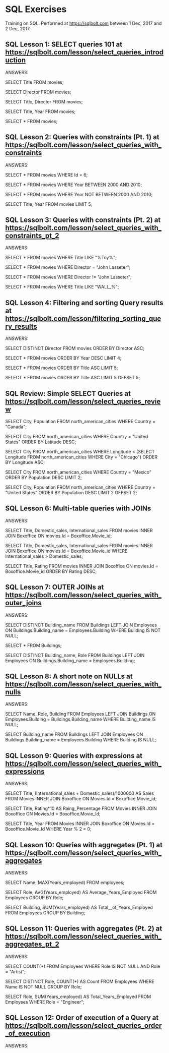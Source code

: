 # SQL Exercises 
Training on SQL. Performed at https://sqlbolt.com between 1 Dec, 2017 and 2 Dec, 2017.


## SQL Lesson 1: SELECT queries 101 at https://sqlbolt.com/lesson/select_queries_introduction

ANSWERS:

SELECT Title FROM movies;

SELECT Director FROM movies;

SELECT Title, Director FROM movies;

SELECT Title, Year FROM movies;

SELECT * FROM movies;


## SQL Lesson 2: Queries with constraints (Pt. 1) at https://sqlbolt.com/lesson/select_queries_with_constraints

ANSWERS:

SELECT * FROM movies WHERE Id = 6;

SELECT * FROM movies WHERE Year BETWEEN 2000 AND 2010;

SELECT * FROM movies WHERE Year NOT BETWEEN 2000 AND 2010;

SELECT Title, Year FROM movies LIMIT 5;


## SQL Lesson 3: Queries with constraints (Pt. 2) at https://sqlbolt.com/lesson/select_queries_with_constraints_pt_2

ANSWERS:

SELECT * FROM movies WHERE Title LIKE "%Toy%";

SELECT * FROM movies WHERE Director = "John Lasseter";

SELECT * FROM movies WHERE Director != "John Lasseter";

SELECT * FROM movies WHERE Title LIKE "WALL_%";


## SQL Lesson 4: Filtering and sorting Query results at https://sqlbolt.com/lesson/filtering_sorting_query_results

ANSWERS:

SELECT DISTINCT Director FROM movies ORDER BY Director ASC;

SELECT * FROM movies ORDER BY Year DESC LIMIT 4;

SELECT * FROM movies ORDER BY Title ASC LIMIT 5;

SELECT * FROM movies ORDER BY Title ASC LIMIT 5 OFFSET 5;


## SQL Review: Simple SELECT Queries at https://sqlbolt.com/lesson/select_queries_review

SELECT City, Population FROM north_american_cities WHERE Country = "Canada";

SELECT City FROM north_american_cities WHERE Country = "United States" ORDER BY Latitude DESC;

SELECT City FROM north_american_cities WHERE Longitude < (SELECT Longitude FROM north_american_cities WHERE City = "Chicago") ORDER BY Longitude ASC;

SELECT City FROM north_american_cities WHERE Country = "Mexico" ORDER BY Population DESC LIMIT 2;

SELECT City, Population FROM north_american_cities WHERE Country = "United States" ORDER BY Population DESC LIMIT 2 OFFSET 2;


## SQL Lesson 6: Multi-table queries with JOINs

ANSWERS:

SELECT Title, Domestic_sales, International_sales FROM movies INNER JOIN Boxoffice ON movies.Id = Boxoffice.Movie_id;

SELECT Title, Domestic_sales, International_sales FROM movies INNER JOIN Boxoffice ON movies.Id = Boxoffice.Movie_id WHERE International_sales > Domestic_sales;

SELECT Title, Rating FROM movies INNER JOIN Boxoffice ON movies.Id = Boxoffice.Movie_id ORDER BY Rating DESC;


## SQL Lesson 7: OUTER JOINs at https://sqlbolt.com/lesson/select_queries_with_outer_joins

ANSWERS:

SELECT DISTINCT Building_name FROM Buildings LEFT JOIN Employees ON Buildings.Building_name = Employees.Building WHERE Building IS NOT NULL;

SELECT * FROM Buildings;

SELECT DISTINCT Building_name, Role FROM Buildings LEFT JOIN Employees ON Buildings.Building_name = Employees.Building;


## SQL Lesson 8: A short note on NULLs at https://sqlbolt.com/lesson/select_queries_with_nulls

ANSWERS:

SELECT Name, Role, Building FROM Employees LEFT JOIN Buildings ON Employees.Building = Buildings.Building_name WHERE Building_name IS NULL;

SELECT Building_name FROM Buildings LEFT JOIN Employees ON Buildings.Building_name = Employees.Building WHERE Building IS NULL;


## SQL Lesson 9: Queries with expressions at https://sqlbolt.com/lesson/select_queries_with_expressions

ANSWERS:

SELECT Title, (International_sales + Domestic_sales)/1000000 AS Sales FROM Movies INNER JOIN Boxoffice ON Movies.Id = Boxoffice.Movie_id;

SELECT Title, Rating*10 AS Raing_Percentage FROM Movies INNER JOIN Boxoffice ON Movies.Id = Boxoffice.Movie_Id;

SELECT Title, Year FROM Movies INNER JOIN Boxoffice ON Movies.Id = Boxoffice.Movie_Id WHERE Year % 2 = 0;


## SQL Lesson 10: Queries with aggregates (Pt. 1) at https://sqlbolt.com/lesson/select_queries_with_aggregates

ANSWERS:

SELECT Name, MAX(Years_employed) FROM employees;

SELECT Role, AVG(Years_employed) AS Average_Years_Employed FROM Employees GROUP BY Role;

SELECT Building, SUM(Years_employed) AS Total__of_Years_Employed FROM Employees GROUP BY Building;


## SQL Lesson 11: Queries with aggregates (Pt. 2) at https://sqlbolt.com/lesson/select_queries_with_aggregates_pt_2

ANSWERS:

SELECT COUNT(*) FROM Employees WHERE Role IS NOT NULL AND Role = "Artist";

SELECT DISTINCT Role, COUNT(*) AS Count FROM Employees WHERE Name IS NOT NULL GROUP BY Role;

SELECT Role, SUM(Years_employed) AS Total_Years_Employed FROM Employees WHERE Role = "Engineer";


## SQL Lesson 12: Order of execution of a Query at https://sqlbolt.com/lesson/select_queries_order_of_execution

ANSWERS:



















